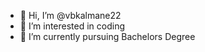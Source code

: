 - 👋 Hi, I’m @vbkalmane22
- 👀 I’m interested in coding
- 🌱 I’m currently pursuing Bachelors Degree



<!---
vbkalmane22/vbkalmane22 is a ✨ special ✨ repository because its `README.md` (this file) appears on your GitHub profile.
You can click the Preview link to take a look at your changes.
--->
